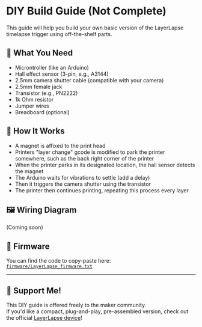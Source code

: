 # DIY Build Guide (Not Complete)

This guide will help you build your own basic version of the LayerLapse timelapse trigger using off-the-shelf parts.

## 🔌 What You Need
- Microntroller (like an Arduino)
- Hall effect sensor (3-pin, e.g., A3144)
- 2.5mm camera shutter cable (compatible with your camera)
- 2.5mm female jack
- Transistor (e.g., PN2222)
- 1k Ohm resistor
- Jumper wires
- Breadboard (optional)

## 🧠 How It Works
- A magnet is affixed to the print head
- Printers "layer change" gcode is modified to park the printer somewhere, such as the back right corner of the printer
- When the printer parks in its designated location, the hall sensor detects the magnet
- The Arduino waits for vibrations to settle (add a delay)
- Then it triggers the camera shutter using the transistor
- The printer then continues printing, repeating this process every layer

## 🖼️ Wiring Diagram
(Coming soon)

## 📂 Firmware
You can find the code to copy-paste here:  
[`firmware/LayerLapse_firmware.txt`](../firmware/LayerLapse_firmware.txt)

---

## 🤝 Support Me!
This DIY guide is offered freely to the maker community.  
If you'd like a compact, plug-and-play, pre-assembled version, check out the official [LayerLapse device](https://whopperprinting.com/)!
